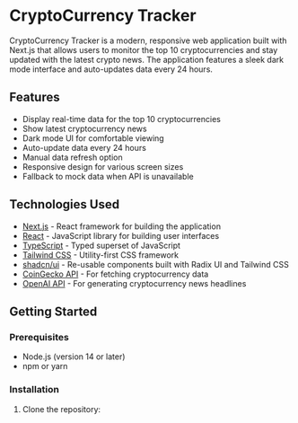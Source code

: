 # CryptoCurrency Tracker

CryptoCurrency Tracker is a modern, responsive web application built with Next.js that allows users to monitor the top 10 cryptocurrencies and stay updated with the latest crypto news. The application features a sleek dark mode interface and auto-updates data every 24 hours.

## Features

- Display real-time data for the top 10 cryptocurrencies
- Show latest cryptocurrency news
- Dark mode UI for comfortable viewing
- Auto-update data every 24 hours
- Manual data refresh option
- Responsive design for various screen sizes
- Fallback to mock data when API is unavailable

## Technologies Used

- [Next.js](https://nextjs.org/) - React framework for building the application
- [React](https://reactjs.org/) - JavaScript library for building user interfaces
- [TypeScript](https://www.typescriptlang.org/) - Typed superset of JavaScript
- [Tailwind CSS](https://tailwindcss.com/) - Utility-first CSS framework
- [shadcn/ui](https://ui.shadcn.com/) - Re-usable components built with Radix UI and Tailwind CSS
- [CoinGecko API](https://www.coingecko.com/en/api/documentation) - For fetching cryptocurrency data
- [OpenAI API](https://openai.com/blog/openai-api) - For generating cryptocurrency news headlines

## Getting Started

### Prerequisites

- Node.js (version 14 or later)
- npm or yarn

### Installation

1. Clone the repository:


